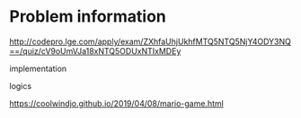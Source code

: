 # Problem information

<http://codepro.lge.com/apply/exam/ZXhfaUhjUkhfMTQ5NTQ5NjY4ODY3NQ==/quiz/cV9oUmVJa18xNTQ5ODUxNTIxMDEy>

implementation

logics

<https://coolwindjo.github.io/2019/04/08/mario-game.html>
